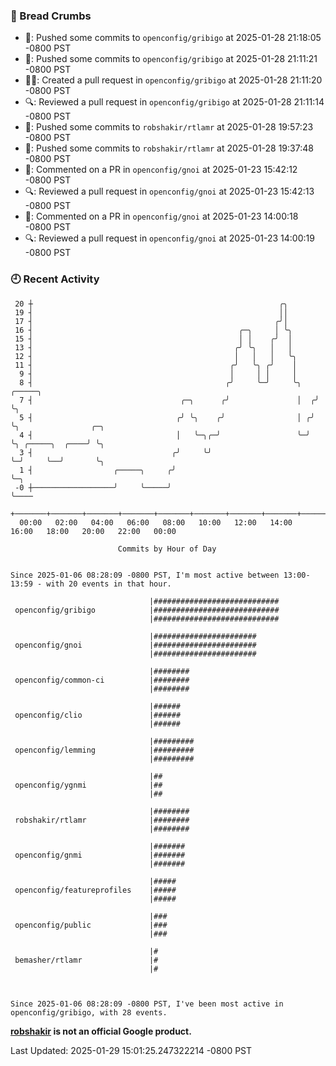 ### 🍞 Bread Crumbs

 * 🚢: Pushed some commits to `openconfig/gribigo` at 2025-01-28 21:18:05 -0800 PST
 * 🚢: Pushed some commits to `openconfig/gribigo` at 2025-01-28 21:11:21 -0800 PST
 * ✍🏼: Created a pull request in `openconfig/gribigo` at 2025-01-28 21:11:20 -0800 PST
 * 🔍: Reviewed a pull request in  `openconfig/gribigo` at 2025-01-28 21:11:14 -0800 PST
 * 🚢: Pushed some commits to `robshakir/rtlamr` at 2025-01-28 19:57:23 -0800 PST
 * 🚢: Pushed some commits to `robshakir/rtlamr` at 2025-01-28 19:37:48 -0800 PST
 * 💬: Commented on a PR in  `openconfig/gnoi` at 2025-01-23 15:42:12 -0800 PST
 * 🔍: Reviewed a pull request in  `openconfig/gnoi` at 2025-01-23 15:42:13 -0800 PST
 * 💬: Commented on a PR in  `openconfig/gnoi` at 2025-01-23 14:00:18 -0800 PST
 * 🔍: Reviewed a pull request in  `openconfig/gnoi` at 2025-01-23 14:00:19 -0800 PST

### 🕘 Recent Activity
```
 20 ┼                                                       ╭╮
 19 ┤                                                       ││
 17 ┤                                                      ╭╯│
 16 ┤                                              ╭─╮     │ ╰╮
 15 ┤                                              │ │    ╭╯  │
 13 ┤                                             ╭╯ ╰╮   │   │
 12 ┤                                             │   │   │   ╰╮
 11 ┤                                            ╭╯   ╰╮ ╭╯    │
  9 ┤                                            │     │ │     │
  8 ┤                                           ╭╯     ╰─╯     ╰╮   ╭─────╮
  7 ┤                                 ╭─╮      ╭╯               │  ╭╯     ╰╮
  5 ┤                                ╭╯ ╰╮    ╭╯                │ ╭╯       ╰╮                ╭─╮
  4 ┤                                │   ╰─╮╭─╯                 ╰─╯         ╰╮ ╭─────╮  ╭────╯ ╰╮
  3 ┤                               ╭╯     ╰╯                                ╰─╯     ╰──╯       ╰╮
  1 ┤                  ╭─────╮     ╭╯                                                            ╰─╮
 -0 ┼──────────────────╯     ╰─────╯                                                               ╰────
    +───────+───────+───────+───────+───────+───────+───────+───────+───────+───────+───────+───────+────
  00:00   02:00   04:00   06:00   08:00   10:00   12:00   14:00   16:00   18:00   20:00   22:00   00:00   

						Commits by Hour of Day


Since 2025-01-06 08:28:09 -0800 PST, I'm most active between 13:00-13:59 - with 20 events in that hour.

```



```
                               |############################
 openconfig/gribigo            |############################
                               |############################

                               |#######################
 openconfig/gnoi               |#######################
                               |#######################

                               |########
 openconfig/common-ci          |########
                               |########

                               |######
 openconfig/clio               |######
                               |######

                               |#########
 openconfig/lemming            |#########
                               |#########

                               |##
 openconfig/ygnmi              |##
                               |##

                               |########
 robshakir/rtlamr              |########
                               |########

                               |#######
 openconfig/gnmi               |#######
                               |#######

                               |#####
 openconfig/featureprofiles    |#####
                               |#####

                               |###
 openconfig/public             |###
                               |###

                               |#
 bemasher/rtlamr               |#
                               |#



Since 2025-01-06 08:28:09 -0800 PST, I've been most active in openconfig/gribigo, with 28 events.

```
**[robshakir](mailto:robjs@google.com) is not an official Google product.**  


Last Updated: 2025-01-29 15:01:25.247322214 -0800 PST
